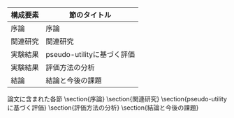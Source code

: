 構成要素 | 節のタイトル
 --- | --- 
序論 | 序論
関連研究 | 関連研究
実験結果 | pseudo-utilityに基づく評価
実験結果 | 評価方法の分析
結論 | 結論と今後の課題

論文に含まれた各節
\section{序論}
\section{関連研究}
\section{pseudo-utilityに基づく評価}
\section{評価方法の分析}
\section{結論と今後の課題}
